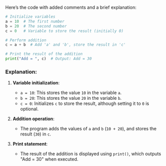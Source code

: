 Here’s the code with added comments and a brief explanation:

```python
# Initialize variables
a = 10  # The first number
b = 20  # The second number
c = 0   # Variable to store the result (initially 0)

# Perform addition
c = a + b  # Add 'a' and 'b', store the result in 'c'

# Print the result of the addition
print("Add = ", c)  # Output: Add = 30
```

### Explanation:

1. **Variable initialization**: 
   - `a = 10`: This stores the value `10` in the variable `a`.
   - `b = 20`: This stores the value `20` in the variable `b`.
   - `c = 0`: Initializes `c` to store the result, although setting it to `0` is optional.

2. **Addition operation**: 
   - The program adds the values of `a` and `b` (`10 + 20`), and stores the result (`30`) in `c`.

3. **Print statement**: 
   - The result of the addition is displayed using `print()`, which outputs "Add = 30" when executed.
